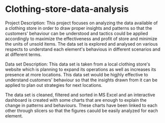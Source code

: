 # Clothing-store-data-analysis
Project Description:
This project focuses on analyzing the data available of a clothing store in order to draw proper insights and patterns so that the customers' behaviour can be understood and tactics could be applied accordingly to maximize the effectiveness and profit of store and minimize the units of unsold items. The data set is explored and analysed on various respects to understand each element's behavious in different scenarios and at different terms.

Data set Description:
This data set is taken from a local clothing store's website which is planning to expand its operations as well as increases its presence at more locations. This data set would be higjhly effective to understand customers' behaviour so that the insights drawn from it can be applied to plan out strategies for next locations. 

The data set is cleaned, filtered and sorted in MS Excel and an interactive dashboard is created with some charts that are enough to explain the change in patterns and behaviours. These charts have been linked to each other through slicers so that the figures caould be easily analyzed for each element.

